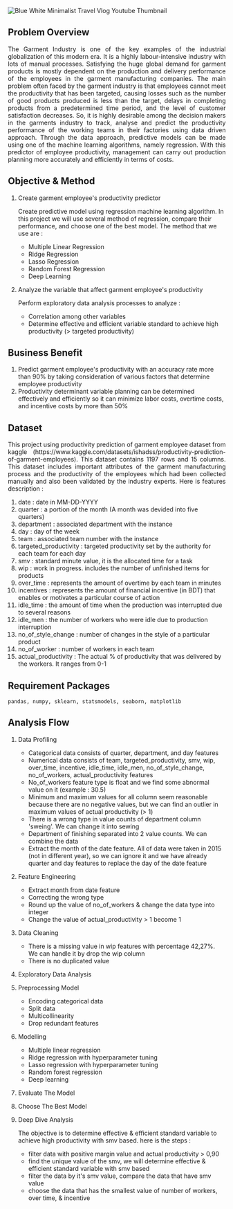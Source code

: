![Blue White Minimalist Travel Vlog Youtube Thumbnail](https://user-images.githubusercontent.com/100056450/231661893-49988f19-51af-4485-bfc6-4cc7230f3045.jpg)

## Problem Overview
<p align="justify">The Garment Industry is one of the key examples of the industrial globalization of this modern era. It is a highly labour-intensive industry with lots of manual processes. Satisfying the huge global demand for garment products is mostly dependent on the production and delivery performance of the employees in the garment manufacturing companies. The main problem often faced by the garment industry is that employees cannot meet the productivity that has been targeted, causing losses such as the number of good products produced is less than the target, delays in completing products from a predetermined time period, and the level of customer satisfaction decreases. So, it is highly desirable among the decision makers in the garments industry to track, analyse and predict the productivity performance of the working teams in their factories using data driven approach. Through the data approach, predictive models can be made using one of the machine learning algorithms, namely regression. With this predictor of employee productivity, management can carry out production planning more accurately and efficiently in terms of costs.</p>

## Objective & Method
1. Create garment employee's productivity predictor
   
   Create predictive model using regression machine learning algorithm. In this project we will use several method of regression, compare  their performance, and choose one of the best model. The method that we use are :
   * Multiple Linear Regression
   * Ridge Regression
   * Lasso Regression
   * Random Forest Regression
   * Deep Learning
2. Analyze the variable that affect garment employee's productivity 
   
   Perform exploratory data analysis processes to analyze :
   * Correlation among other variables
   * Determine effective and efficient variable standard to achieve high productivity (> targeted productivity)

## Business Benefit
1. Predict garment employee's productivity with an accuracy rate more than 90% by taking consideration of various factors that determine employee productivity
2. Productivity determinant variable planning can be determined effectively and efficiently so it can minimize labor costs, overtime costs, and incentive costs by more than 50%

## Dataset 
<p align="justify">This project using productivity prediction of garment employee dataset from kaggle (https://www.kaggle.com/datasets/ishadss/productivity-prediction-of-garment-employees). This dataset contains 1197 rows and 15 columns. This dataset includes important attributes of the garment manufacturing process and the productivity of the employees which had been collected manually and also been validated by the industry experts. Here is features description : </p>

1. date : date in MM-DD-YYYY
2. quarter : a portion of the month (A month was devided into five quarters)
3. department : associated department with the instance
4. day : day of the week
5. team : associated team number with the instance
6. targeted_productivity : targeted productivity set by the authority for each team for each day
7. smv : standard minute value, it is the allocated time for a task
8. wip : work in progress. includes the number of unfinished items for products 
9. over_time : represents the amount of overtime by each team in minutes
10. incentives : represents the amount of financial incentive (in BDT) that enables or motivates a particular course of action
11. idle_time : the amount of time when the production was interrupted due to several reasons
12. idle_men : the number of workers who were idle due to production interruption
13. no_of_style_change : number of changes in the style of a particular product 
14. no_of_worker : number of workers in each team
15. actual_productivity : The actual % of productivity that was delivered by the workers. It ranges from 0-1

## Requirement Packages

```
pandas, numpy, sklearn, statsmodels, seaborn, matplotlib
```
## Analysis Flow
1. Data Profiling
   * Categorical data consists of quarter, department, and day features
   * Numerical data consists of team, targeted_productivity, smv, wip, over_time, incentive, idle_time, idle_men, no_of_style_change, no_of_workers, actual_productivity features
   * No_of_workers feature type is float and we find some abnormal value on it (example : 30.5)
   * Minimum and maximum values for all column seem reasonable because there are no negative values, but we can find an outlier in maximum values of actual productivity (> 1)
   * There is a wrong type in value counts of department column 'sweing'. We can change it into sewing
   * Department of finishing separated into 2 value counts. We can combine the data
   * Extract the month of the date feature. All of data were taken in 2015 (not in different year), so we can ignore it and we have already quarter and day features to replace the day of the date feature
   
2. Feature Engineering
   * Extract month from date feature
   * Correcting the wrong type
   * Round up the value of no_of_workers & change the data type into integer
   * Change the value of actual_productivity > 1 become 1
   
3. Data Cleaning
   * There is a missing value in wip features with percentage 42,27%. We can handle it by drop the wip column
   * There is no duplicated value

4. Exploratory Data Analysis
5. Preprocessing Model
   * Encoding categorical data
   * Split data
   * Multicollinearity
   * Drop redundant features
6. Modelling
   * Multiple linear regression
   * Ridge regression with hyperparameter tuning 
   * Lasso regression with hyperparameter tuning 
   * Random forest regression
   * Deep learning
7. Evaluate The Model
8. Choose The Best Model
9. Deep Dive Analysis 

   The objective is to determine effective & efficient standard variable to achieve high productivity with smv based.  here is the steps :
   * filter data with positive margin value and actual productivity > 0,90
   * find the unique value of the smv, we will determine effective & efficient standard variable with smv based
   * filter the data by it's smv value, compare the data that have smv value
   * choose the data that has the smallest value of number of workers, over time, & incentive
   
   

